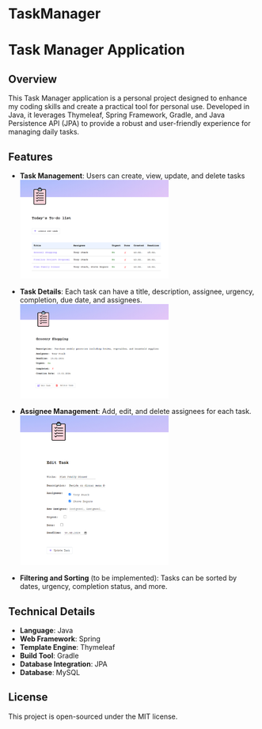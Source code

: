 # TaskManager

# Task Manager Application

## Overview

This Task Manager application is a personal project designed to enhance my coding skills and create a practical tool for personal use. Developed in Java, it leverages Thymeleaf, Spring Framework, Gradle, and Java Persistence API (JPA) to provide a robust and user-friendly experience for managing daily tasks.

## Features

- **Task Management**: Users can create, view, update, and delete tasks
  <img src="Screenshots/taskManagement.png" alt="Task Management" width="300"/>

- **Task Details**: Each task can have a title, description, assignee, urgency, completion, due date, and assignees.
  <img src="Screenshots/taskDetails.png" alt="Task Details" width="300"/>
- **Assignee Management**: Add, edit, and delete assignees for each task.
  <img src="Screenshots/assigneeManagement.png" alt="Assignee Management" width="300"/>
- **Filtering and Sorting** (to be implemented): Tasks can be sorted by dates, urgency, completion status, and more.

## Technical Details

- **Language**: Java
- **Web Framework**: Spring
- **Template Engine**: Thymeleaf
- **Build Tool**: Gradle
- **Database Integration**: JPA
- **Database**: MySQL

## License

This project is open-sourced under the MIT license.

